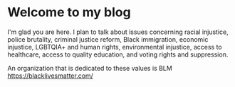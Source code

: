 # Welcome to my blog

I'm glad you are here. I plan to talk about issues concerning racial injustice, police brutality, criminal justice reform, Black immigration, economic injustice, LGBTQIA+ and human rights, environmental injustice, access to healthcare, access to quality education, and voting rights and suppression.

An organization that is dedicated to these values is BLM 
https://blacklivesmatter.com/
